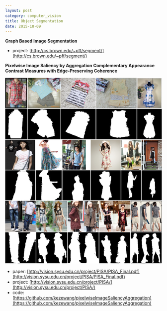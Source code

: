 ```yaml
---
layout: post
category: computer_vision
title: Object Segmentation
date: 2015-10-09
---
```


**Graph Based Image Segmentation**

- project: [http://cs.brown.edu/~pff/segment/](http://cs.brown.edu/~pff/segment/)

**Pixelwise Image Saliency by Aggregation Complementary Appearance Contrast Measures with Edge-Preserving Coherence**

<img src="/assets/ml-materials/ImageAndMask.png" width="800" />

- paper: [http://vision.sysu.edu.cn/project/PISA/PISA_Final.pdf](http://vision.sysu.edu.cn/project/PISA/PISA_Final.pdf)
- project: [http://vision.sysu.edu.cn/project/PISA/](http://vision.sysu.edu.cn/project/PISA/)
- code: [https://github.com/kezewang/pixelwiseImageSaliencyAggregation](https://github.com/kezewang/pixelwiseImageSaliencyAggregation)
